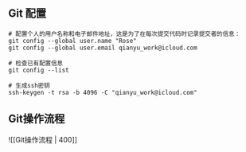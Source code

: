 
## Git 配置

```shell
# 配置个人的用户名称和电子邮件地址，这是为了在每次提交代码时记录提交者的信息：
git config --global user.name "Rose"
git config --global user.email qianyu_work@icloud.com

# 检查已有配置信息
git config --list

# 生成ssh密钥
ssh-keygen -t rsa -b 4096 -C "qianyu_work@icloud.com"
```

## Git操作流程

![[Git操作流程 | 400]]